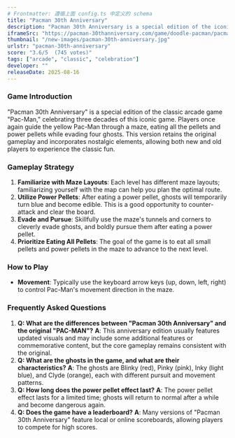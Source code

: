 ```yaml
---
# Frontmatter: 遵循上面 config.ts 中定义的 schema
title: "Pacman 30th Anniversary"
description: "Pacman 30th Anniversary is a special edition of the iconic arcade game, celebrating three decades of maze-chasing fun. Players guide Pac-Man through a labyrinth, eating pellets and power-ups while avoiding ghosts, in this nostalgic and engaging classic."
iframeSrc: "https://pacman-30thanniversary.com/game/doodle-pacman/pacman.html"
thumbnail: "/new-images/pacman-30th-anniversary.jpg"
urlstr: "pacman-30th-anniversary"
score: "3.6/5  (745 votes)"
tags: ["arcade", "classic", "celebration"]
developer: ""
releaseDate: 2025-08-16
---
```




### Game Introduction

"Pacman 30th Anniversary" is a special edition of the classic arcade game "Pac-Man," celebrating three decades of this iconic game. Players once again guide the yellow Pac-Man through a maze, eating all the pellets and power pellets while evading four ghosts. This version retains the original gameplay and incorporates nostalgic elements, allowing both new and old players to experience the classic fun.

### Gameplay Strategy

1.  **Familiarize with Maze Layouts**: Each level has different maze layouts; familiarizing yourself with the map can help you plan the optimal route.
2.  **Utilize Power Pellets**: After eating a power pellet, ghosts will temporarily turn blue and become edible. This is a good opportunity to counter-attack and clear the board.
3.  **Evade and Pursue**: Skillfully use the maze's tunnels and corners to cleverly evade ghosts, and boldly pursue them after eating a power pellet.
4.  **Prioritize Eating All Pellets**: The goal of the game is to eat all small pellets and power pellets in the maze to advance to the next level.

### How to Play

*   **Movement**: Typically use the keyboard arrow keys (up, down, left, right) to control Pac-Man's movement direction in the maze.

### Frequently Asked Questions

1.  **Q: What are the differences between "Pacman 30th Anniversary" and the original "PAC-MAN"?**
    **A**: This anniversary edition usually features updated visuals and may include some additional features or commemorative content, but the core gameplay remains consistent with the original.
2.  **Q: What are the ghosts in the game, and what are their characteristics?**
    **A**: The ghosts are Blinky (red), Pinky (pink), Inky (light blue), and Clyde (orange), each with different pursuit and movement patterns.
3.  **Q: How long does the power pellet effect last?**
    **A**: The power pellet effect lasts for a limited time; ghosts will return to normal after a while and become dangerous again.
4.  **Q: Does the game have a leaderboard?**
    **A**: Many versions of "Pacman 30th Anniversary" feature local or online scoreboards, allowing players to compete for high scores.